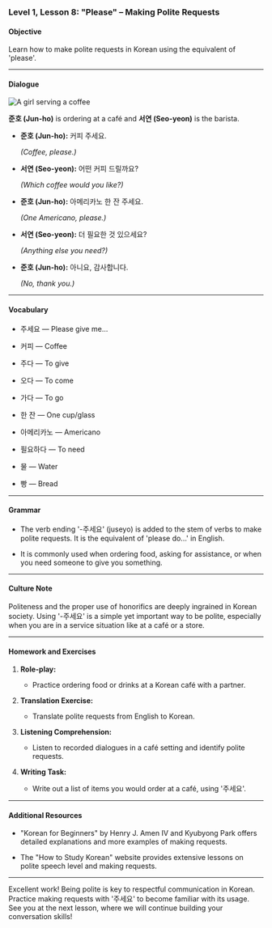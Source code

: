 ### Level 1, Lesson 8: "Please" – Making Polite Requests

#### Objective

Learn how to make polite requests in Korean using the equivalent of 'please'.

---

#### Dialogue

![A girl serving a coffee](./resources/l1_lesson08.png)

**준호 (Jun-ho)** is ordering at a café and **서연 (Seo-yeon)** is the barista.

- **준호 (Jun-ho):** 커피 주세요.

  *(Coffee, please.)*

- **서연 (Seo-yeon):** 어떤 커피 드릴까요?

  *(Which coffee would you like?)*

- **준호 (Jun-ho):** 아메리카노 한 잔 주세요.

  *(One Americano, please.)*

- **서연 (Seo-yeon):** 더 필요한 것 있으세요?

  *(Anything else you need?)*

- **준호 (Jun-ho):** 아니요, 감사합니다.

  *(No, thank you.)*

---

#### Vocabulary

- 주세요 — Please give me...

- 커피 — Coffee

- 주다 — To give

- 오다 — To come

- 가다 — To go

- 한 잔 — One cup/glass

- 아메리카노 — Americano

- 필요하다 — To need

- 물 — Water

- 빵 — Bread

---

#### Grammar

- The verb ending '-주세요' (juseyo) is added to the stem of verbs to make polite requests. It is the equivalent of 'please do...' in English.

- It is commonly used when ordering food, asking for assistance, or when you need someone to give you something.

---

#### Culture Note

Politeness and the proper use of honorifics are deeply ingrained in Korean society. Using '-주세요' is a simple yet important way to be polite, especially when you are in a service situation like at a café or a store.

---

#### Homework and Exercises

1. **Role-play:**

    - Practice ordering food or drinks at a Korean café with a partner.

2. **Translation Exercise:**

    - Translate polite requests from English to Korean.

3. **Listening Comprehension:**

    - Listen to recorded dialogues in a café setting and identify polite requests.

4. **Writing Task:**

    - Write out a list of items you would order at a café, using '주세요'.

---

#### Additional Resources

- "Korean for Beginners" by Henry J. Amen IV and Kyubyong Park offers detailed explanations and more examples of making requests.

- The "How to Study Korean" website provides extensive lessons on polite speech level and making requests.

---

Excellent work! Being polite is key to respectful communication in Korean. Practice making requests with '주세요' to become familiar with its usage. See you at the next lesson, where we will continue building your conversation skills!
